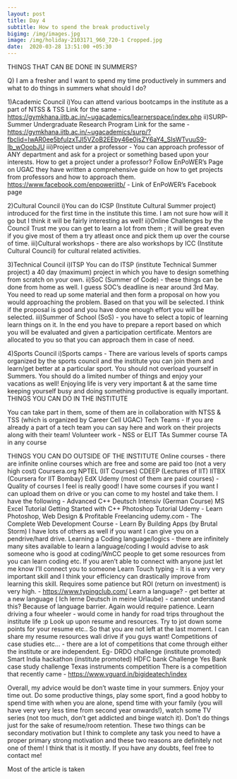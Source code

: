 ```yaml
---
layout: post
title: Day 4
subtitle: How to spend the break productively
bigimg: /img/images.jpg
image: /img/holiday-2103171_960_720-1 Cropped.jpg
date:  2020-03-28 13:51:00 +05:30
---
```




THINGS THAT CAN BE DONE IN SUMMERS?

Q) I am a fresher and I want to spend my time productively in summers and what to do things in summers what should I do?

1)Academic Council
i)You can attend various bootcamps in the institute as a part of NTSS & TSS
  Link for the same - https://gymkhana.iitb.ac.in/~ugacademics/learnerspace/index.php
ii)SURP-Summer Undergraduate Research Program
Link for the same -https://gymkhana.iitb.ac.in/~ugacademics/surp/?fbclid=IwAR0ee5bfuIzxTJI5VZoB2EEby46e0jsZY6aY4_SIsWTvuuS9-Ib_wOoobJU
iii)Project under a professor - You can approach professor of ANY department and ask for a project or something based upon your interests.
How to get a project under a professor?
Follow EnPoWER’s Page on UGAC they have written a comprehensive guide on how to get projects from professors and how to approach them.
https://www.facebook.com/enpoweriitb/ - Link of EnPoWER’s Facebook page

2)Cultural Council
i)You can do ICSP (Institute Cultural Summer project) introduced for the first time in the institute this time. I am not sure how will it go but I think it will be fairly interesting as well!
ii)Online Challenges by the Council
Trust me you can get to learn a lot from them ; it will be great even if you give most of them a try atleast once and pick them up over the course of time.
iii)Cultural workshops - there are also workshops by ICC (Institute Cultural Council) for cultural related activities.

3)Technical Council
i)ITSP
You can do ITSP (institute Technical Summer project) a 40 day (maximum) project in which you have to design something from scratch on your own. 
ii)SoC (Summer of Code) - these things can be done from home as well. I guess SOC’s deadline is near around 3rd May. You need to read up some material and then form a proposal on how you would approaching the problem. Based on that you will be selected. I think if the proposal is good and you have done enough effort you will be selected.
iii)Summer of School (SoS) - you have to select a topic of learning learn things on it. In the end you have to prepare a report based on which you will be evaluated and given a participation certificate. Mentors are allocated to you so that you can approach them in case of need.

4)Sports Council
i)Sports camps - There are various levels of sports camps organized by the sports council and the institute you can join them and learn/get better at a particular sport. 
You should not overload yourself in Summers. You should do a limited number of things and enjoy your vacations as well! Enjoying life is very very important & at the same time keeping yourself busy and doing something productive is equally important.
THINGS YOU CAN DO IN THE INSTITUTE




 You can take part in them, some of them are in collaboration with NTSS & TSS (which is organized by Career Cell UGAC)
Tech Teams - If you are already a part of a tech team you can say here and work on their projects along with their team!
Volunteer work - NSS or ELIT TAs
Summer course TA in any course

THINGS YOU CAN DO OUTSIDE OF THE INSTITUTE
Online courses - there are infinite online courses which are free and some are paid too (not a very high cost)
Coursera.org
NPTEL (IIT Courses)
CDEEP (Lectures of IIT)
IITBX (Coursera for IIT Bombay)
EdX
Udemy (most of them are paid courses) - Quality of courses I feel is really good! I have some courses if you want I can upload them on drive or you can come to my hostel and take them. I have the following - 
Advanced C++
Deutsch Intensiv (German Course)
MS Excel Tutorial
Getting Started with C++
Photoshop Tutorial
Udemy - Learn Photoshop, Web Design & Profitable Freelancing
udemy.com - The Complete Web Development Course - Learn By Building Apps (by Brutal Storm)
I have lots of others as well if you want I can give you on a pendrive/hard drive.
Learning a Coding language/logics - there are infinitely many sites available to learn a language/coding
I would advise to ask someone who is good at coding/WnCC people to get some resources from you can learn coding etc.
If you aren’t able to connect with anyone just let me know I’ll connect you to someone
Learn Touch typing - It is a very very important skill and I think your efficiency can drastically improve from learning this skill. Requires some patience but ROI (return on investment) is very high.  - https://www.typingclub.com/ 
Learn a language? - get better at a new language ( Ich lerne Deutsch in meine Urlaube) - cannot understand this? Because of language barrier. Again would require patience.
Learn driving a four wheeler - would come in handy for road trips throughout the institute life :p
Look up upon resume and resources. Try to jot down some points for your resume etc.. So that you are not left at the last moment. I can share my resume resources wali drive if you guys want!
Competitions of case studies etc… - there are a lot of competitions that come through either the institute or are independent. Eg- 
DRDO challenge (institute promoted)
Smart India hackathon (institute promoted)
HDFC bank Challenge
Yes Bank case study challenge
Texas instruments competition
There is a competition that recently came - https://www.vguard.in/bigideatech/index



Overall, my advice would be don’t waste time in your summers. Enjoy your time out. Do some productive things, play some sport, find a good hobby to spend time with when you are alone, spend time with your family (you will have very very less time from second year onwards!), watch some TV series (not too much, don’t get addicted and binge watch it). Don’t do things just for the sake of resume/room retention. These two things can be secondary motivation but I think to complete any task you need to have a proper primary strong motivation and these two reasons are definitely not one of them! I think that is it mostly. If you have any doubts, feel free to contact me!

Most of the article is taken 
